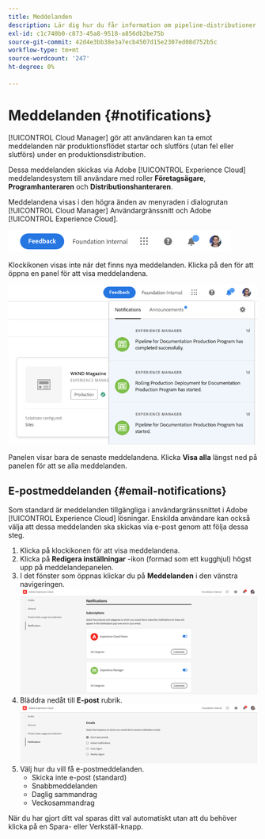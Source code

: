 ```yaml
---
title: Meddelanden
description: Lär dig hur du får information om pipeline-distributioner med hjälp av Adobe Experience Cloud meddelandesystem.
exl-id: c1c740b0-c873-45a8-9518-a856db2be75b
source-git-commit: 42d4e3bb38e3a7ecb4507d15e2307ed08d752b5c
workflow-type: tm+mt
source-wordcount: '247'
ht-degree: 0%

---
```


# Meddelanden {#notifications}

[!UICONTROL Cloud Manager] gör att användaren kan ta emot meddelanden när produktionsflödet startar och slutförs (utan fel eller slutförs) under en produktionsdistribution.

Dessa meddelanden skickas via Adobe [!UICONTROL Experience Cloud] meddelandesystem till användare med roller **Företagsägare**, **Programhanteraren** och **Distributionshanteraren**.

Meddelandena visas i den högra änden av menyraden i dialogrutan [!UICONTROL Cloud Manager] Användargränssnitt och Adobe [!UICONTROL Experience Cloud].

![Ikonen Meddelanden i menyraden](assets/notify-1.png)

Klockikonen visas inte när det finns nya meddelanden. Klicka på den för att öppna en panel för att visa meddelandena.

![Visa meddelanden](assets/notify-2.png)

Panelen visar bara de senaste meddelandena. Klicka **Visa alla** längst ned på panelen för att se alla meddelanden.

## E-postmeddelanden {#email-notifications}

Som standard är meddelanden tillgängliga i användargränssnittet i Adobe [!UICONTROL Experience Cloud] lösningar. Enskilda användare kan också välja att dessa meddelanden ska skickas via e-post genom att följa dessa steg.

1. Klicka på klockikonen för att visa meddelandena.
1. Klicka på **Redigera inställningar** -ikon (formad som ett kugghjul) högst upp på meddelandepanelen.
1. I det fönster som öppnas klickar du på **Meddelanden** i den vänstra navigeringen.
   ![Redigera inställningsfönstret](assets/notification-preferences.png)
1. Bläddra nedåt till **E-post** rubrik.
   ![E-postalternativ](assets/email-preferences.png)
1. Välj hur du vill få e-postmeddelanden.
   * Skicka inte e-post (standard)
   * Snabbmeddelanden
   * Daglig sammandrag
   * Veckosammandrag

När du har gjort ditt val sparas ditt val automatiskt utan att du behöver klicka på en Spara- eller Verkställ-knapp.

